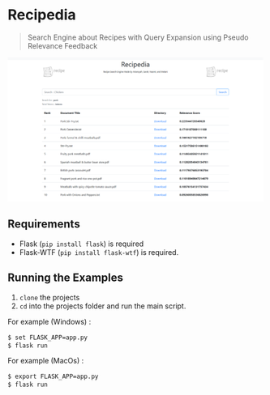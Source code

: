 # Recipedia

> Search Engine about Recipes with Query Expansion using Pseudo Relevance Feedback

![](header.png)

## Requirements

- Flask (`pip install flask`) is required 
- Flask-WTF (`pip install flask-wtf`) is required.

## Running the Examples

1. `clone` the projects
2. `cd` into the projects folder and run the main script.

For example (Windows) :

    $ set FLASK_APP=app.py
    $ flask run

For example (MacOs) :

    $ export FLASK_APP=app.py
    $ flask run
